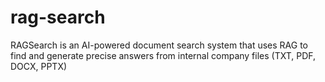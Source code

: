 # rag-search
RAGSearch is an AI-powered document search system that uses RAG to find and generate precise answers from internal company files (TXT, PDF, DOCX, PPTX)
